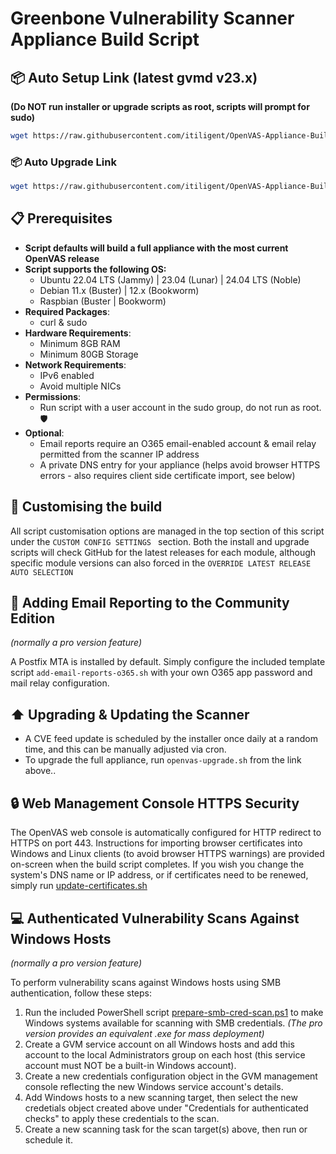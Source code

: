 # Greenbone Vulnerability Scanner Appliance Build Script

## 📦 Auto Setup Link (latest gvmd v23.x)
**(Do NOT run installer or upgrade scripts as root, scripts will prompt for sudo)**
```bash
wget https://raw.githubusercontent.com/itiligent/OpenVAS-Appliance-Builder/main/openvas-builder.sh && chmod +x openvas-builder.sh && ./openvas-builder.sh
```

### 📦 Auto Upgrade Link
```bash
wget https://raw.githubusercontent.com/itiligent/OpenVAS-Appliance-Builder/main/openvas-upgrade.sh && chmod +x openvas-upgrade.sh  && ./openvas-upgrade.sh 
```

## 📋 Prerequisites

- **Script defaults will build a full appliance with the most current OpenVAS release**
- **Script supports the following OS:**
  - Ubuntu 22.04 LTS (Jammy) |  23.04 (Lunar) | 24.04 LTS (Noble) 
  - Debian 11.x (Buster) | 12.x (Bookworm) 
  - Raspbian (Buster | Bookworm)
- **Required Packages**:
  - curl & sudo 
- **Hardware Requirements**:
  - Minimum 8GB RAM
  - Minimum 80GB Storage
- **Network Requirements**:
  - IPv6 enabled
  - Avoid multiple NICs
- **Permissions**:
  - Run script with a user account in the sudo group, do not run as root. 🛡️
- **Optional**:
  - Email reports require an O365 email-enabled account & email relay permitted from the scanner IP address
  - A private DNS entry for your appliance (helps avoid browser HTTPS errors - also requires client side certificate import, see below)

## 📖 Customising the build
All script customisation options are managed in the top section of this script under the `CUSTOM CONFIG SETTINGS ` section.  Both the install and upgrade scripts will check GitHub for the latest releases for each module, although specific module versions can also forced in the `OVERRIDE LATEST RELEASE AUTO SELECTION `

## 📧 Adding Email Reporting to the Community Edition
*(normally a pro version feature)*

A Postfix MTA is installed by default. Simply configure the included template script `add-email-reports-o365.sh` with your own O365 app password and mail relay configuration.

## ⬆️ Upgrading & Updating the Scanner

- A CVE feed update is scheduled by the installer once daily at a random time, and this can be manually adjusted via cron.
- To upgrade the full appliance, run  `openvas-upgrade.sh` from the link above..

## 🔒 Web Management Console HTTPS Security

The OpenVAS web console is automatically configured for HTTP redirect to HTTPS on port 443. Instructions for importing browser certificates into Windows and Linux clients (to avoid browser HTTPS warnings) are provided on-screen when the build script completes. If you wish you change the system's DNS name or IP address, or if certificates need to be renewed, simply run [update-certificates.sh](https://github.com/itiligent/OpenVAS-Appliance-Builder/blob/main/update-certificates.sh)


## 💻 Authenticated Vulnerability Scans Against Windows Hosts
*(normally a pro version feature)*

To perform vulnerability scans against Windows hosts using SMB authentication, follow these steps:

1. Run the included PowerShell script [prepare-smb-cred-scan.ps1](https://github.com/itiligent/OpenVAS-Appliance-Builder/blob/main/prepare-smb-cred-scan.ps1) to make Windows systems available for scanning with SMB credentials. *(The pro version provides an equivalent .exe for mass deployment)*
2. Create a GVM service account on all Windows hosts and add this account to the local Administrators group on each host (this service account must NOT be a built-in Windows account).
3. Create a new credentials configuration object in the GVM management console reflecting the new Windows service account's details.
4. Add Windows hosts to a new scanning target, then select the new credetials object created above under "Credentials for authenticated checks" to apply these credentials to the scan.
5. Create a new scanning task for the scan target(s) above, then run or schedule it.
